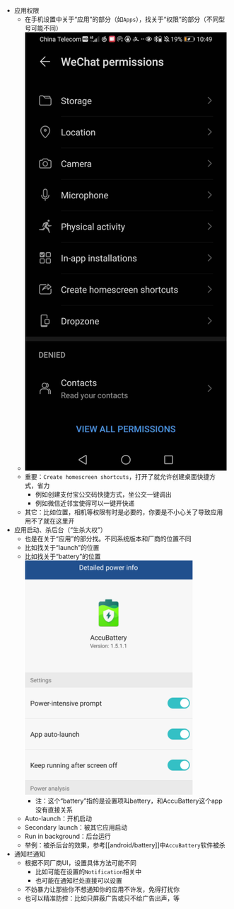 - 应用权限
    - 在手机设置中关于“应用”的部分（如`Apps`），找关于“权限”的部分（不同型号可能不同）
    - ![](permission.jpg)
    - 重要：`Create homescreen shortcuts`，打开了就允许创建桌面快捷方式，省力
      - 例如创建支付宝公交码快捷方式，坐公交一键调出
      - 例如微信近邻宝使得可以一键开快递
    - 其它：比如位置，相机等权限有时是必要的，你要是不小心关了导致应用用不了就在这里开
- 应用启动、杀后台（“生杀大权”）
    - 也是在关于“应用”的部分找。不同系统版本和厂商的位置不同
    - 比如找关于“launch”的位置
    - 比如找关于“battery”的位置![](launch-settings.png)
      - 注：这个“battery”指的是设置项叫battery，和AccuBattery这个app没有直接关系
    - Auto-launch：开机启动
    - Secondary launch：被其它应用启动
    - Run in background：后台运行
    - 举例：被杀后台的效果，参考[[android/battery]]中`AccuBattery`软件被杀
- 通知栏通知
  - 根据不同厂商UI，设置具体方法可能不同
    - 比如可能在设置的`Notification`相关中
    - 也可能在通知栏处直接可以设置
  - 不妨暴力让那些你不想通知你的应用不许发，免得打扰你
  - 也可以精准防控：比如只屏蔽广告或只不给广告出声，等